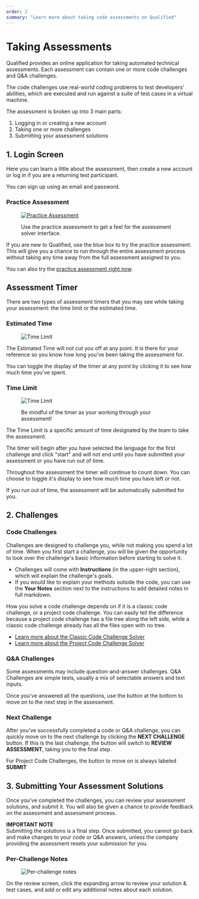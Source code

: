 ```yaml
---
order: 2
summary: "Learn more about taking code assessments on Qualified"
---
```


# Taking Assessments

Qualified provides an online application for taking automated technical assessments. Each assessment can contain one or more code challenges and Q&A challenges.

The code challenges use real-world coding problems to test developers' abilities, which are executed and run against a suite of test cases in a virtual machine.

The assessment is broken up into 3 main parts:

1. Logging in or creating a new account
2. Taking one or more challenges
3. Submitting your assessment solutions

## 1. Login Screen

Here you can learn a little about the assessment, then create a new account or log in if you are a returning test participant.

You can sign up using an email and password.

### Practice Assessment

<div>
<figure class="align-right">

[![Practice Assessment](/images/content/images/assess/practice-assessment.png)](https://www.qualified.io/assess/practice)

<figcaption>Use the practice assessment to get a feel for the assessment solver interface.</figcaption>
</figure>
</div>

If you are new to Qualified, use the blue box to try the practice assessment. This will give you a chance to run through the entire assessment process without taking any time away from the full assessment assigned to you.

You can also try the [practice assessment right now](https://www.qualified.io/assess/practice).

## Assessment Timer

There are two types of assessment timers that you may see while taking your assessment: the time limit or the estimated time.

### Estimated Time

<div>
<figure class="half-scale">

![Time Limit](/images/content/images/assess/estimated-time.png)

</figure>
</div>

The Estimated Time will not cut you off at any point. It is there for your reference so you know how long you've been taking the assessment for.

You can toggle the display of the timer at any point by clicking it to see how much time you've spent.

### Time Limit

<div>
<figure class="align-right half-scale">

![Time Limit](/images/content/images/assess/expiring-timer.png)

<figcaption>Be mindful of the timer as your working through your assessment!</figcaption>
</figure>
</div>

The Time Limit is a specific amount of time designated by the team to take the assessment.

The timer will begin after you have selected the language for the first challenge and click "start" and will not end until you have submitted your assessment or you have run out of time.

Throughout the assessment the timer will continue to count down. You can choose to toggle it's display to see how much time you have left or not.

If you run out of time, the assessment will be automatically submitted for you.

## 2. Challenges

### Code Challenges

Challenges are designed to challenge you, while not making you spend a lot of time.  When you first start a challenge, you will be given the opportunity to look over the challenge's basic information before starting to solve it.

- Challenges will come with **Instructions** (in the upper-right section), which will explain the challenge's goals.
- If you would like to explain your methods outside the code, you can use the **Your Notes** section next to the instructions to add detailed notes in full markdown.

How you solve a code challenge depends on if it is a classic code challenge, or a project code challenge. You can easily tell the difference because a project code challenge has a file tree along the left side, while a classic code challenge already has all the files open with no tree. 

* [Learn more about the Classic Code Challenge Solver](/for-candidates/challenge-solver)
* [Learn more about the Project Code Challenge Solver](/for-candidates/advanced-challenge-ide)

### Q&A Challenges

Some assessments may include question-and-answer challenges. Q&A Challenges are simple tests, usually a mix of selectable answers and text inputs.

Once you've answered all the questions, use the button at the bottom to move on to the next step in the assessment.

### Next Challenge

After you've successfully completed a code or Q&A challenge, you can quickly move on to the next challenge by clicking the **NEXT CHALLENGE** button. If this is the last challenge, the button will switch to **REVIEW ASSESSMENT**, taking you to the final step.

<div class="note-box">

For Project Code Challenges, the button to move on is always labeled **SUBMIT**

</div>

## 3. Submitting Your Assessment Solutions

Once you've completed the challenges, you can review your assessment solutions, and submit it.  You will also be given a chance to provide feedback on the assessment and assessment process.

<div class="note-box note-box-warning">

**IMPORTANT NOTE**  
Submitting the solutions is a final step.  Once submitted, you cannot go back and make changes to your code or Q&A answers, unless the company providing the assessment resets your submission for you.

</div>

### Per-Challenge Notes

<figure>

![Per-challenge notes](/images/content/images/assess/review-notes.png)

</figure>

On the review screen, click the expanding arrow to review your solution & test cases, and add or edit any additional notes about each solution.
